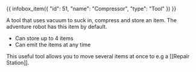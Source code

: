 {{ infobox_item({
	"id": 51,
	"name": "Compressor",
	"type": "Tool"
}) }}

A tool that uses vacuum to suck in, compress and store an item. The adventure robot has this item by default.

* Can store up to 4 items
* Can emit the items at any time

This useful tool allows you to move several items at once to e.g a [[Repair Station]].

